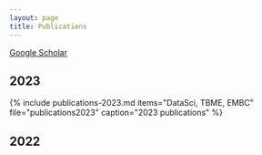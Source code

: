 ```yaml
---
layout: page
title: Publications
---
```


[Google Scholar](https://scholar.google.com/citations?user=ihRIXQUAAAAJ&hl=en&oi=ao)

## 2023  
{% include publications-2023.md items="DataSci, TBME, EMBC" file="publications2023" caption="2023 publications" %}

## 2022
